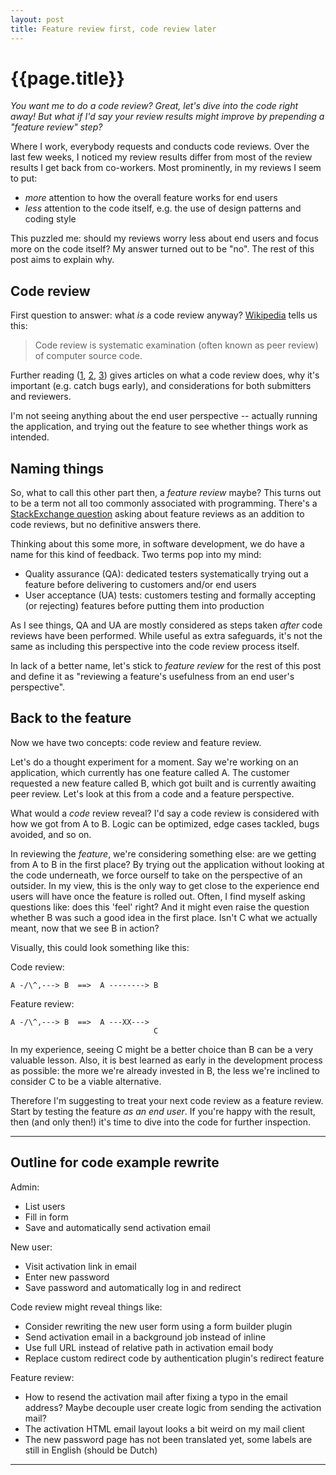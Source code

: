 ```yaml
---
layout: post
title: Feature review first, code review later
---
```


{{page.title}}
==============

_You want me to do a code review? Great, let's dive into the code right away! But what if I'd say your review results might improve by prepending a "feature review" step?_

Where I work, everybody requests and conducts code reviews. Over the last few weeks, I noticed my review results differ from most of the review results I get back from co-workers. Most prominently, in my reviews I seem to put:

* _more_ attention to how the overall feature works for end users
* _less_ attention to the code itself, e.g. the use of design patterns and coding style

This puzzled me: should my reviews worry less about end users and focus more on the code itself? My answer turned out to be "no". The rest of this post aims to explain why.

## Code review

First question to answer: what _is_ a code review anyway? [Wikipedia][] tells us this:

> Code review is systematic examination (often known as peer review) of computer source code.

Further reading ([1][codinghorror], [2][atlassian], [3][fogcreek]) gives articles on what a code review does, why it's important (e.g. catch bugs early), and considerations for both submitters and reviewers.

I'm not seeing anything about the end user perspective -- actually running the application, and trying out the feature to see whether things work as intended.

## Naming things

So, what to call this other part then, a _feature review_ maybe? This turns out to be a term not all too commonly associated with programming. There's a [StackExchange question][stackexchange] asking about feature reviews as an addition to code reviews, but no definitive answers there.

Thinking about this some more, in software development, we do have a name for this kind of feedback. Two terms pop into my mind:

* Quality assurance (QA): dedicated testers systematically trying out a feature before delivering to customers and/or end users
* User acceptance (UA) tests: customers testing and formally accepting (or rejecting) features before putting them into production

As I see things, QA and UA are mostly considered as steps taken _after_ code reviews have been performed. While useful as extra safeguards, it's not the same as including this perspective into the code review process itself.

In lack of a better name, let's stick to _feature review_ for the rest of this post and define it as "reviewing a feature's usefulness from an end user's perspective".

## Back to the feature

Now we have two concepts: code review and feature review.

Let's do a thought experiment for a moment. Say we're working on an application, which currently has one feature called A. The customer requested a new feature called B, which got built and is currently awaiting peer review. Let's look at this from a code and a feature perspective.

What would a _code_ review reveal? I'd say a code review is considered with how we got from A to B. Logic can be optimized, edge cases tackled, bugs avoided, and so on.

In reviewing the _feature_, we're considering something else: are we getting from A to B in the first place? By trying out the application without looking at the code underneath, we force ourself to take on the perspective of an outsider. In my view, this is the only way to get close to the experience end users will have once the feature is rolled out. Often, I find myself asking questions like: does this 'feel' right? And it might even raise the question whether B was such a good idea in the first place. Isn't C what we actually meant, now that we see B in action?

Visually, this could look something like this:

Code review:

    A -/\^,---> B  ==>  A --------> B

Feature review:

    A -/\^,---> B  ==>  A ---XX--->
                                    C

In my experience, seeing C might be a better choice than B can be a very valuable lesson. Also, it is best learned as early in the development process as possible: the more we're already invested in B, the less we're inclined to consider C to be a viable alternative.

Therefore I'm suggesting to treat your next code review as a feature review. Start by testing the feature _as an end user_. If you're happy with the result, then (and only then!) it's time to dive into the code for further inspection.

--------

## Outline for code example rewrite

Admin:

* List users
* Fill in form
* Save and automatically send activation email

New user:

* Visit activation link in email
* Enter new password
* Save password and automatically log in and redirect


Code review might reveal things like:

* Consider rewriting the new user form using a form builder plugin
* Send activation email in a background job instead of inline
* Use full URL instead of relative path in activation email body
* Replace custom redirect code by authentication plugin's redirect feature


Feature review:

* How to resend the activation mail after fixing a typo in the email address? Maybe decouple user create logic from sending the activation mail?
* The activation HTML email layout looks a bit weird on my mail client
* The new password page has not been translated yet, some labels are still in English (should be Dutch)


--------



[wikipedia]: https://en.wikipedia.org/wiki/Code_review
[codinghorror]: http://blog.codinghorror.com/code-reviews-just-do-it/
[atlassian]: https://www.atlassian.com/agile/code-reviews
[fogcreek]: http://blog.fogcreek.com/effective-code-reviews-9-tips-from-a-converted-skeptic/
[stackexchange]: http://programmers.stackexchange.com/questions/275813/why-is-there-only-code-review

